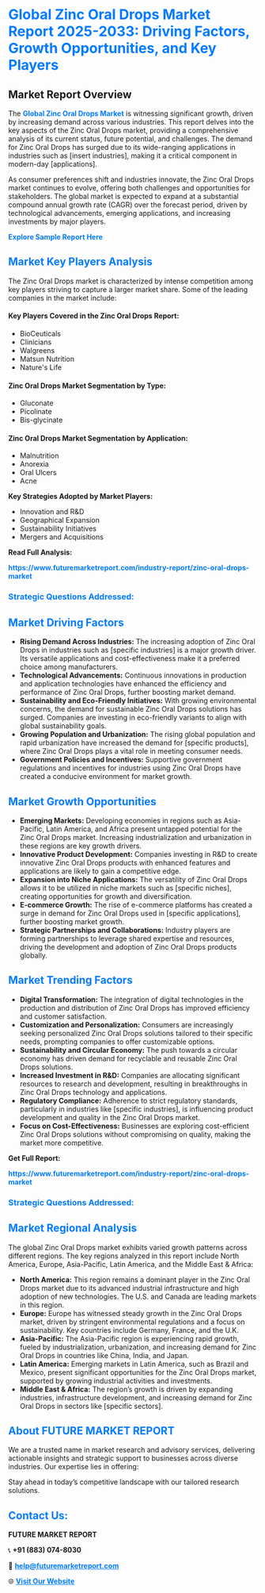 <h1 style="color: #007BFF;">Global Zinc Oral Drops Market Report 2025-2033: Driving Factors, Growth Opportunities, and Key Players</h1>

<section id="overview">
<h2>Market Report Overview</h2>
<p>The <a href="https://www.futuremarketreport.com/industry-report/zinc-oral-drops-market" style="color: #007BFF; text-decoration: none;"><strong>Global Zinc Oral Drops Market</strong></a> is witnessing significant growth, driven by increasing demand across various industries. This report delves into the key aspects of the Zinc Oral Drops market, providing a comprehensive analysis of its current status, future potential, and challenges. The demand for Zinc Oral Drops has surged due to its wide-ranging applications in industries such as [insert industries], making it a critical component in modern-day [applications].</p>
<p>As consumer preferences shift and industries innovate, the Zinc Oral Drops market continues to evolve, offering both challenges and opportunities for stakeholders. The global market is expected to expand at a substantial compound annual growth rate (CAGR) over the forecast period, driven by technological advancements, emerging applications, and increasing investments by major players.</p>
</section>

<section id="overview">
<p><a href="https://www.futuremarketreport.com/request-sample/reportId=84354" style="color: #007BFF; text-decoration: none;"><strong>Explore Sample Report Here</strong></a></p>
</section>

<section id="key-players">
<h2 style="color: #007BFF;">Market Key Players Analysis</h2>
<p>The Zinc Oral Drops market is characterized by intense competition among key players striving to capture a larger market share. Some of the leading companies in the market include:</p>
<h4>Key Players Covered in the Zinc Oral Drops Report:</h4>
<ul><li>BioCeuticals</li><li>Clinicians</li><li>Walgreens</li><li>Matsun Nutrition</li><li>Nature&#039;s Life</li></ul>
<h4>Zinc Oral Drops Market Segmentation by Type:</h4>
<ul><li>Gluconate</li><li>Picolinate</li><li>Bis-glycinate</li></ul>

<h4>Zinc Oral Drops Market Segmentation by Application:</h4>
<ul><li>Malnutrition</li><li>Anorexia</li><li>Oral Ulcers</li><li>Acne</li></ul>
<p><strong>Key Strategies Adopted by Market Players:</strong></p>
<ul>
<li>Innovation and R&D</li>
<li>Geographical Expansion</li>
<li>Sustainability Initiatives</li>
<li>Mergers and Acquisitions</li>
</ul>
</section>

<section>
<p><strong>Read Full Analysis: </strong></p><a href="https://www.futuremarketreport.com/industry-report/zinc-oral-drops-market" style="color: #007BFF; text-decoration: none;"><strong>https://www.futuremarketreport.com/industry-report/zinc-oral-drops-market</strong></a>
<h3 style="color: #007BFF;">Strategic Questions Addressed:</h3>
</section>

<section id="driving-factors">
<h2 style="color: #007BFF;">Market Driving Factors</h2>
<ul>
<li><strong>Rising Demand Across Industries:</strong> The increasing adoption of Zinc Oral Drops in industries such as [specific industries] is a major growth driver. Its versatile applications and cost-effectiveness make it a preferred choice among manufacturers.</li>
<li><strong>Technological Advancements:</strong> Continuous innovations in production and application technologies have enhanced the efficiency and performance of Zinc Oral Drops, further boosting market demand.</li>
<li><strong>Sustainability and Eco-Friendly Initiatives:</strong> With growing environmental concerns, the demand for sustainable Zinc Oral Drops solutions has surged. Companies are investing in eco-friendly variants to align with global sustainability goals.</li>
<li><strong>Growing Population and Urbanization:</strong> The rising global population and rapid urbanization have increased the demand for [specific products], where Zinc Oral Drops plays a vital role in meeting consumer needs.</li>
<li><strong>Government Policies and Incentives:</strong> Supportive government regulations and incentives for industries using Zinc Oral Drops have created a conducive environment for market growth.</li>
</ul>
</section>

<section id="growth-opportunities">
<h2 style="color: #007BFF;">Market Growth Opportunities</h2>
<ul>
<li><strong>Emerging Markets:</strong> Developing economies in regions such as Asia-Pacific, Latin America, and Africa present untapped potential for the Zinc Oral Drops market. Increasing industrialization and urbanization in these regions are key growth drivers.</li>
<li><strong>Innovative Product Development:</strong> Companies investing in R&D to create innovative Zinc Oral Drops products with enhanced features and applications are likely to gain a competitive edge.</li>
<li><strong>Expansion into Niche Applications:</strong> The versatility of Zinc Oral Drops allows it to be utilized in niche markets such as [specific niches], creating opportunities for growth and diversification.</li>
<li><strong>E-commerce Growth:</strong> The rise of e-commerce platforms has created a surge in demand for Zinc Oral Drops used in [specific applications], further boosting market growth.</li>
<li><strong>Strategic Partnerships and Collaborations:</strong> Industry players are forming partnerships to leverage shared expertise and resources, driving the development and adoption of Zinc Oral Drops products globally.</li>
</ul>
</section>

<section id="trending-factors">
<h2 style="color: #007BFF;">Market Trending Factors</h2>
<ul>
<li><strong>Digital Transformation:</strong> The integration of digital technologies in the production and distribution of Zinc Oral Drops has improved efficiency and customer satisfaction.</li>
<li><strong>Customization and Personalization:</strong> Consumers are increasingly seeking personalized Zinc Oral Drops solutions tailored to their specific needs, prompting companies to offer customizable options.</li>
<li><strong>Sustainability and Circular Economy:</strong> The push towards a circular economy has driven demand for recyclable and reusable Zinc Oral Drops solutions.</li>
<li><strong>Increased Investment in R&D:</strong> Companies are allocating significant resources to research and development, resulting in breakthroughs in Zinc Oral Drops technology and applications.</li>
<li><strong>Regulatory Compliance:</strong> Adherence to strict regulatory standards, particularly in industries like [specific industries], is influencing product development and quality in the Zinc Oral Drops market.</li>
<li><strong>Focus on Cost-Effectiveness:</strong> Businesses are exploring cost-efficient Zinc Oral Drops solutions without compromising on quality, making the market more competitive.</li>
</ul>
</section>

<section>
<p><strong>Get Full Report: </strong></p><a href="https://www.futuremarketreport.com/industry-report/zinc-oral-drops-market" style="color: #007BFF; text-decoration: none;"><strong>https://www.futuremarketreport.com/industry-report/zinc-oral-drops-market</strong></a>
<h3 style="color: #007BFF;">Strategic Questions Addressed:</h3>
</section>


<section id="regional-analysis">
<h2 style="color: #007BFF;">Market Regional Analysis</h2>
<p>The global Zinc Oral Drops market exhibits varied growth patterns across different regions. The key regions analyzed in this report include North America, Europe, Asia-Pacific, Latin America, and the Middle East & Africa:</p>
<ul>
<li><strong>North America:</strong> This region remains a dominant player in the Zinc Oral Drops market due to its advanced industrial infrastructure and high adoption of new technologies. The U.S. and Canada are leading markets in this region.</li>
<li><strong>Europe:</strong> Europe has witnessed steady growth in the Zinc Oral Drops market, driven by stringent environmental regulations and a focus on sustainability. Key countries include Germany, France, and the U.K.</li>
<li><strong>Asia-Pacific:</strong> The Asia-Pacific region is experiencing rapid growth, fueled by industrialization, urbanization, and increasing demand for Zinc Oral Drops in countries like China, India, and Japan.</li>
<li><strong>Latin America:</strong> Emerging markets in Latin America, such as Brazil and Mexico, present significant opportunities for the Zinc Oral Drops market, supported by growing industrial activities and investments.</li>
<li><strong>Middle East & Africa:</strong> The region’s growth is driven by expanding industries, infrastructure development, and increasing demand for Zinc Oral Drops in sectors like [specific sectors].</li>
</ul>
</section>

<footer>
<h2 style="color: #007BFF;">About FUTURE MARKET REPORT</h2>
<p>We are a trusted name in market research and advisory services, delivering actionable insights and strategic support to businesses across diverse industries. Our expertise lies in offering:</p>

<p>Stay ahead in today’s competitive landscape with our tailored research solutions.</p>

<h2 style="color: #007BFF;">Contact Us:</h2>
<p><strong>FUTURE MARKET REPORT</strong></p>
<p>📞 <strong>+91 (883) 074-8030</strong></p>
<p>📧 <strong><a href="mailto:help@futuremarketreport.com" style="color: #007BFF;">help@futuremarketreport.com</a></strong></p>
<p>🌐 <strong><a href="https://www.futuremarketreport.com/" style="color: #007BFF;">Visit Our Website</a></strong></p>
</footer>
